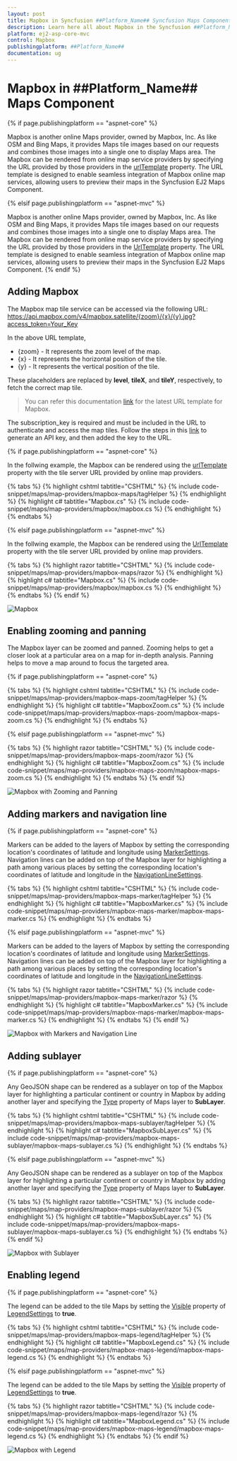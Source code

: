 ```yaml
---
layout: post
title: Mapbox in Syncfusion ##Platform_Name## Syncfusion Maps Component
description: Learn here all about Mapbox in the Syncfusion ##Platform_Name## Maps component and much more details.
platform: ej2-asp-core-mvc
control: Mapbox
publishingplatform: ##Platform_Name##
documentation: ug
---
```


# Mapbox in ##Platform_Name## Maps Component

{% if page.publishingplatform == "aspnet-core" %}

Mapbox is another online Maps provider, owned by Mapbox, Inc. As like OSM and Bing Maps, it provides Maps tile images based on our requests and combines those images into a single one to display Maps area. The Mapbox can be rendered from online map service providers by specifying the URL provided by those providers in the [urlTemplate](https://help.syncfusion.com/cr/aspnetcore-js2/Syncfusion.EJ2.Maps.MapsLayer.html#Syncfusion_EJ2_Maps_MapsLayer_UrlTemplate) property. The URL template is designed to enable seamless integration of Mapbox online map services, allowing users to preview their maps in the Syncfusion EJ2 Maps Component.

{% elsif page.publishingplatform == "aspnet-mvc" %}

Mapbox is another online Maps provider, owned by Mapbox, Inc. As like OSM and Bing Maps, it provides Maps tile images based on our requests and combines those images into a single one to display Maps area. The Mapbox can be rendered from online map service providers by specifying the URL provided by those providers in the [UrlTemplate](https://help.syncfusion.com/cr/aspnetmvc-js2/Syncfusion.EJ2.Maps.MapsLayer.html#Syncfusion_EJ2_Maps_MapsLayer_UrlTemplate) property. The URL template is designed to enable seamless integration of Mapbox online map services, allowing users to preview their maps in the Syncfusion EJ2 Maps Component.
{% endif %}

## Adding Mapbox

The Mapbox map tile service can be accessed via the following URL:
https://api.mapbox.com/v4/mapbox.satellite/{zoom}/{x}/{y}.jpg?access_token=Your_Key

In the above URL template,

* {zoom} - It represents the zoom level of the map.
* {x} - It represents the horizontal position of the tile.
* {y} - It represents the vertical position of the tile. 

These placeholders are replaced by **level**, **tileX**, and **tileY**, respectively, to fetch the correct map tile. 

>You can refer this documentation [link](https://docs.mapbox.com/api/maps/raster-tiles/) for the latest URL template for Mapbox.

The subscription_key is required and must be included in the URL to authenticate and access the map tiles. Follow the steps in this [link](https://docs.mapbox.com/help/dive-deeper/access-tokens/#creating-secret-access-tokens) to generate an API key, and then added the key to the URL.

{% if page.publishingplatform == "aspnet-core" %}

In the follwing example, the Mapbox can be rendered using the [urlTemplate](https://help.syncfusion.com/cr/aspnetcore-js2/Syncfusion.EJ2.Maps.MapsLayer.html#Syncfusion_EJ2_Maps_MapsLayer_UrlTemplate) property with the tile server URL provided by online map providers.

{% tabs %}
{% highlight cshtml tabtitle="CSHTML" %}
{% include code-snippet/maps/map-providers/mapbox-maps/tagHelper %}
{% endhighlight %}
{% highlight c# tabtitle="Mapbox.cs" %}
{% include code-snippet/maps/map-providers/mapbox/mapbox.cs %}
{% endhighlight %}
{% endtabs %}

{% elsif page.publishingplatform == "aspnet-mvc" %}

In the follwing example, the Mapbox can be rendered using the [UrlTemplate](https://help.syncfusion.com/cr/aspnetmvc-js2/Syncfusion.EJ2.Maps.MapsLayer.html#Syncfusion_EJ2_Maps_MapsLayer_UrlTemplate) property with the tile server URL provided by online map providers.

{% tabs %}
{% highlight razor tabtitle="CSHTML" %}
{% include code-snippet/maps/map-providers/mapbox-maps/razor %}
{% endhighlight %}
{% highlight c# tabtitle="Mapbox.cs" %}
{% include code-snippet/maps/map-providers/mapbox/mapbox.cs %}
{% endhighlight %}
{% endtabs %}
{% endif %}

![Mapbox](../images/MapProviders/Mapbox/mapbox.PNG)

## Enabling zooming and panning

The Mapbox layer can be zoomed and panned. Zooming helps to get a closer look at a particular area on a map for in-depth analysis. Panning helps to move a map around to focus the targeted area.

{% if page.publishingplatform == "aspnet-core" %}

{% tabs %}
{% highlight cshtml tabtitle="CSHTML" %}
{% include code-snippet/maps/map-providers/mapbox-maps-zoom/tagHelper %}
{% endhighlight %}
{% highlight c# tabtitle="MapboxZoom.cs" %}
{% include code-snippet/maps/map-providers/mapbox-maps-zoom/mapbox-maps-zoom.cs %}
{% endhighlight %}
{% endtabs %}

{% elsif page.publishingplatform == "aspnet-mvc" %}

{% tabs %}
{% highlight razor tabtitle="CSHTML" %}
{% include code-snippet/maps/map-providers/mapbox-maps-zoom/razor %}
{% endhighlight %}
{% highlight c# tabtitle="MapboxZoom.cs" %}
{% include code-snippet/maps/map-providers/mapbox-maps-zoom/mapbox-maps-zoom.cs %}
{% endhighlight %}
{% endtabs %}
{% endif %}

![Mapbox with Zooming and Panning](../images/MapProviders/Mapbox/mapbox-zooming.PNG)

## Adding markers and navigation line

{% if page.publishingplatform == "aspnet-core" %}

Markers can be added to the layers of Mapbox by setting the corresponding location's coordinates of latitude and longitude using [MarkerSettings](https://help.syncfusion.com/cr/aspnetcore-js2/Syncfusion.EJ2.Maps.MapsLayer.html#Syncfusion_EJ2_Maps_MapsLayer_MarkerSettings). Navigation lines can be added on top of the Mapbox layer for highlighting a path among various places by setting the corresponding location's coordinates of latitude and longitude in the [NavigationLineSettings](https://help.syncfusion.com/cr/aspnetcore-js2/Syncfusion.EJ2.Maps.MapsLayer.html#Syncfusion_EJ2_Maps_MapsLayer_NavigationLineSettings).

{% tabs %}
{% highlight cshtml tabtitle="CSHTML" %}
{% include code-snippet/maps/map-providers/mapbox-maps-marker/tagHelper %}
{% endhighlight %}
{% highlight c# tabtitle="MapboxMarker.cs" %}
{% include code-snippet/maps/map-providers/mapbox-maps-marker/mapbox-maps-marker.cs %}
{% endhighlight %}
{% endtabs %}

{% elsif page.publishingplatform == "aspnet-mvc" %}

Markers can be added to the layers of Mapbox by setting the corresponding location's coordinates of latitude and longitude using [MarkerSettings](https://help.syncfusion.com/cr/aspnetmvc-js2/Syncfusion.EJ2.Maps.MapsLayer.html#Syncfusion_EJ2_Maps_MapsLayer_MarkerSettings). Navigation lines can be added on top of the Mapbox layer for highlighting a path among various places by setting the corresponding location's coordinates of latitude and longitude in the [NavigationLineSettings](https://help.syncfusion.com/cr/aspnetmvc-js2/Syncfusion.EJ2.Maps.MapsLayer.html#Syncfusion_EJ2_Maps_MapsLayer_NavigationLineSettings).

{% tabs %}
{% highlight razor tabtitle="CSHTML" %}
{% include code-snippet/maps/map-providers/mapbox-maps-marker/razor %}
{% endhighlight %}
{% highlight c# tabtitle="MapboxMarker.cs" %}
{% include code-snippet/maps/map-providers/mapbox-maps-marker/mapbox-maps-marker.cs %}
{% endhighlight %}
{% endtabs %}
{% endif %}

![Mapbox with Markers and Navigation Line](../images/MapProviders/Mapbox/mapbox-marker-and-line.PNG)

## Adding sublayer

{% if page.publishingplatform == "aspnet-core" %}

Any GeoJSON shape can be rendered as a sublayer on top of the Mapbox layer for highlighting a particular continent or country in Mapbox by adding another layer and specifying the [Type](https://help.syncfusion.com/cr/aspnetcore-js2/Syncfusion.EJ2.Maps.MapsLayer.html#Syncfusion_EJ2_Maps_MapsLayer_Type) property of Maps layer to **SubLayer**.

{% tabs %}
{% highlight cshtml tabtitle="CSHTML" %}
{% include code-snippet/maps/map-providers/mapbox-maps-sublayer/tagHelper %}
{% endhighlight %}
{% highlight c# tabtitle="MapboxSubLayer.cs" %}
{% include code-snippet/maps/map-providers/mapbox-maps-sublayer/mapbox-maps-sublayer.cs %}
{% endhighlight %}
{% endtabs %}

{% elsif page.publishingplatform == "aspnet-mvc" %}

Any GeoJSON shape can be rendered as a sublayer on top of the Mapbox layer for highlighting a particular continent or country in Mapbox by adding another layer and specifying the [Type](https://help.syncfusion.com/cr/aspnetmvc-js2/Syncfusion.EJ2.Maps.MapsLayer.html#Syncfusion_EJ2_Maps_MapsLayer_Type) property of Maps layer to **SubLayer**.

{% tabs %}
{% highlight razor tabtitle="CSHTML" %}
{% include code-snippet/maps/map-providers/mapbox-maps-sublayer/razor %}
{% endhighlight %}
{% highlight c# tabtitle="MapboxSubLayer.cs" %}
{% include code-snippet/maps/map-providers/mapbox-maps-sublayer/mapbox-maps-sublayer.cs %}
{% endhighlight %}
{% endtabs %}
{% endif %}

![Mapbox with Sublayer](../images/MapProviders/Mapbox/mapbox-sublayer.PNG)

## Enabling legend

{% if page.publishingplatform == "aspnet-core" %}

The legend can be added to the tile Maps by setting the [Visible](https://help.syncfusion.com/cr/aspnetcore-js2/Syncfusion.EJ2.Maps.MapsLegendSettings.html#Syncfusion_EJ2_Maps_MapsLegendSettings_Visible) property of [LegendSettings](https://help.syncfusion.com/cr/aspnetcore-js2/Syncfusion.EJ2.Maps.Maps.html#Syncfusion_EJ2_Maps_Maps_LegendSettings) to **true**.

{% tabs %}
{% highlight cshtml tabtitle="CSHTML" %}
{% include code-snippet/maps/map-providers/mapbox-maps-legend/tagHelper %}
{% endhighlight %}
{% highlight c# tabtitle="MapboxLegend.cs" %}
{% include code-snippet/maps/map-providers/mapbox-maps-legend/mapbox-maps-legend.cs %}
{% endhighlight %}
{% endtabs %}

{% elsif page.publishingplatform == "aspnet-mvc" %}

The legend can be added to the tile Maps by setting the [Visible](https://help.syncfusion.com/cr/aspnetmvc-js2/Syncfusion.EJ2.Maps.MapsLegendSettings.html#Syncfusion_EJ2_Maps_MapsLegendSettings_Visible) property of [LegendSettings](https://help.syncfusion.com/cr/aspnetmvc-js2/Syncfusion.EJ2.Maps.Maps.html#Syncfusion_EJ2_Maps_Maps_LegendSettings) to **true**.

{% tabs %}
{% highlight razor tabtitle="CSHTML" %}
{% include code-snippet/maps/map-providers/mapbox-maps-legend/razor %}
{% endhighlight %}
{% highlight c# tabtitle="MapboxLegend.cs" %}
{% include code-snippet/maps/map-providers/mapbox-maps-legend/mapbox-maps-legend.cs %}
{% endhighlight %}
{% endtabs %}
{% endif %}

![Mapbox with Legend](../images/MapProviders/Mapbox/mapbox-legend.PNG)
